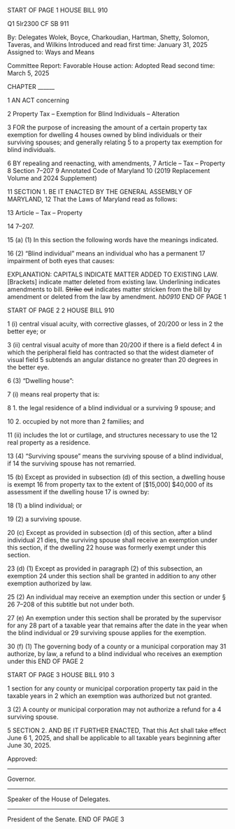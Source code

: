 START OF PAGE 1
HOUSE BILL 910

Q1 5lr2300
CF SB 911

By: Delegates Wolek, Boyce, Charkoudian, Hartman, Shetty, Solomon, Taveras,
and Wilkins
Introduced and read first time: January 31, 2025
Assigned to: Ways and Means

Committee Report: Favorable
House action: Adopted
Read second time: March 5, 2025

CHAPTER ______

1 AN ACT concerning

2 Property Tax – Exemption for Blind Individuals – Alteration

3 FOR the purpose of increasing the amount of a certain property tax exemption for dwelling
4 houses owned by blind individuals or their surviving spouses; and generally relating
5 to a property tax exemption for blind individuals.

6 BY repealing and reenacting, with amendments,
7 Article – Tax – Property
8 Section 7–207
9 Annotated Code of Maryland
10 (2019 Replacement Volume and 2024 Supplement)

11 SECTION 1. BE IT ENACTED BY THE GENERAL ASSEMBLY OF MARYLAND,
12 That the Laws of Maryland read as follows:

13 Article – Tax – Property

14 7–207.

15 (a) (1) In this section the following words have the meanings indicated.

16 (2) “Blind individual” means an individual who has a permanent
17 impairment of both eyes that causes:

EXPLANATION: CAPITALS INDICATE MATTER ADDED TO EXISTING LAW.
[Brackets] indicate matter deleted from existing law.
Underlining indicates amendments to bill.
~~Strike~~ ~~out~~ indicates matter stricken from the bill by amendment or deleted from the law by
amendment. *hb0910*
END OF PAGE 1

START OF PAGE 2
2 HOUSE BILL 910

1 (i) central visual acuity, with corrective glasses, of 20/200 or less in
2 the better eye; or

3 (ii) central visual acuity of more than 20/200 if there is a field defect
4 in which the peripheral field has contracted so that the widest diameter of visual field
5 subtends an angular distance no greater than 20 degrees in the better eye.

6 (3) “Dwelling house”:

7 (i) means real property that is:

8 1. the legal residence of a blind individual or a surviving
9 spouse; and

10 2. occupied by not more than 2 families; and

11 (ii) includes the lot or curtilage, and structures necessary to use the
12 real property as a residence.

13 (4) “Surviving spouse” means the surviving spouse of a blind individual, if
14 the surviving spouse has not remarried.

15 (b) Except as provided in subsection (d) of this section, a dwelling house is exempt
16 from property tax to the extent of [$15,000] $40,000 of its assessment if the dwelling house
17 is owned by:

18 (1) a blind individual; or

19 (2) a surviving spouse.

20 (c) Except as provided in subsection (d) of this section, after a blind individual
21 dies, the surviving spouse shall receive an exemption under this section, if the dwelling
22 house was formerly exempt under this section.

23 (d) (1) Except as provided in paragraph (2) of this subsection, an exemption
24 under this section shall be granted in addition to any other exemption authorized by law.

25 (2) An individual may receive an exemption under this section or under §
26 7–208 of this subtitle but not under both.

27 (e) An exemption under this section shall be prorated by the supervisor for any
28 part of a taxable year that remains after the date in the year when the blind individual or
29 surviving spouse applies for the exemption.

30 (f) (1) The governing body of a county or a municipal corporation may
31 authorize, by law, a refund to a blind individual who receives an exemption under this
END OF PAGE 2

START OF PAGE 3
HOUSE BILL 910 3

1 section for any county or municipal corporation property tax paid in the taxable years in
2 which an exemption was authorized but not granted.

3 (2) A county or municipal corporation may not authorize a refund for a
4 surviving spouse.

5 SECTION 2. AND BE IT FURTHER ENACTED, That this Act shall take effect June
6 1, 2025, and shall be applicable to all taxable years beginning after June 30, 2025.

Approved:

________________________________________________________________________________
Governor.

________________________________________________________________________________
Speaker of the House of Delegates.

________________________________________________________________________________
President of the Senate.
END OF PAGE 3